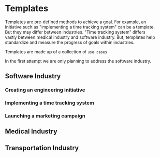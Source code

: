 
# Templates

Templates are pre-defined methods to achieve a goal. For example, an initiative such as "implementing a time tracking system" can be a template. But they may differ between industries. "Time tracking system" differs vastly between medical industry and software industry. But, templates help standardize and measure the progress of goals within industries.

Templates are made up of a collection of `use cases`

In the first attempt we are only planning to address the software industry.

## Software Industry

### Creating an engineering initiative
### Implementing a time tracking system
### Launching a marketing campaign

## Medical Industry

## Transportation Industry
